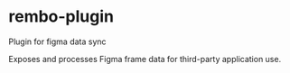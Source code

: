 # rembo-plugin
Plugin for figma data sync

Exposes and processes Figma frame data for third-party application use. 
